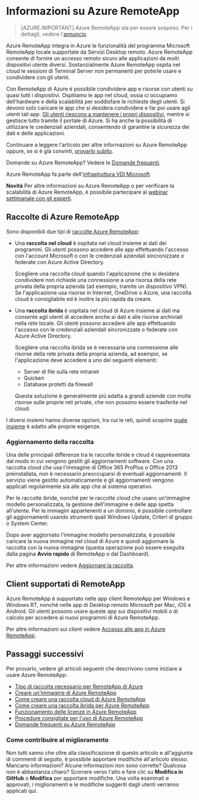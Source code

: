 <properties 
	pageTitle="Che cos'è Azure RemoteApp? | Microsoft Azure" 
	description="Informazioni su come condividere applicazioni e risorse in qualsiasi dispositivo con Azure RemoteApp." 
	services="remoteapp" 
	documentationCenter="" 
	authors="lizap" 
	manager="mbaldwin" 
	editor=""/>

<tags 
	ms.service="remoteapp" 
	ms.workload="compute" 
	ms.tgt_pltfrm="na" 
	ms.devlang="na" 
	ms.topic="get-started-article" 
	ms.date="08/15/2016" 
	ms.author="elizapo"/>  

# Informazioni su Azure RemoteApp

> [AZURE.IMPORTANT]
Azure RemoteApp sta per essere sospeso. Per i dettagli, vedere l'[annuncio](https://go.microsoft.com/fwlink/?linkid=821148).

Azure RemoteApp integra in Azure le funzionalità del programma Microsoft RemoteApp locale supportate da Servizi Desktop remoto. Azure RemoteApp consente di fornire un accesso remoto sicuro alle applicazioni da molti dispositivi utente diversi. Sostanzialmente Azure RemoteApp ospita nel cloud le sessioni di Terminal Server non permanenti per poterle usare e condividere con gli utenti.

Con RemoteApp di Azure è possibile condividere app e risorse con utenti su quasi tutti i dispositivi. Ospitiamo le app nel cloud, ossia ci occupiamo dell'hardware e della scalabilità per soddisfare le richieste degli utenti. Si devono solo caricare le app che si desidera condividere e far poi usare agli utenti tali app. [Gli utenti riescono a mantenere i propri dispositivi](remoteapp-clients.md), mentre si gestisce tutto tramite il portale di Azure. Si ha anche la possibilità di utilizzare le credenziali aziendali, consentendo di garantire la sicurezza dei dati e delle applicazioni.

Continuare a leggere l'articolo per altre informazioni su Azure RemoteApp oppure, se si è già convinti, [provarlo subito](https://azure.microsoft.com/services/remoteapp/).

Domande su Azure RemoteApp? Vedere le [Domande frequenti](remoteapp-faq.md).

Azure RemoteApp fa parte dell'[infrastruttura VDI Microsoft](http://www.microsoft.com/server-cloud/products/virtual-desktop-infrastructure/explore.aspx).

**Novità** Per altre informazioni su Azure RemoteApp o per verificare la scalabilità di Azure RemoteApp, è possibile partecipare al [webinar settimanale con gli esperti](https://azureinfo.microsoft.com/AzureRemoteAppAskTheExperts-Registration-Page.html?ls=Website).

## Raccolte di Azure RemoteApp
Sono disponibili due tipi di [raccolte Azure RemoteApp](remoteapp-collections.md):


- Una **raccolta nel cloud** è ospitata nel cloud insieme ai dati dei programmi. Gli utenti possono accedere alle app effettuando l'accesso con l'account Microsoft o con le credenziali aziendali sincronizzate o federate con Azure Active Directory.

	Scegliere una raccolta cloud quando l'applicazione che si desidera condividere non richiede una connessione a una risorsa della rete privata della propria azienda (ad esempio, tramite un dispositivo VPN). Se l'applicazione usa risorse in Internet, OneDrive o Azure, una raccolta cloud è consigliabile ed è inoltre la più rapida da creare.

- Una **raccolta ibrida** è ospitata nel cloud di Azure insieme ai dati ma consente agli utenti di accedere anche ai dati e alle risorse archiviati nella rete locale. Gli utenti possono accedere alle app effettuando l'accesso con le credenziali aziendali sincronizzate o federate con Azure Active Directory.

	Scegliere una raccolta ibrida se è necessaria una connessione alle risorse della rete privata della propria azienda, ad esempio, se l'applicazione deve accedere a uno dei seguenti elementi:

	- Server di file sulla rete intranet
	- Quicken
	- Database protetti da firewall

	Questa soluzione è generalmente più adatta a grandi aziende con molte risorse sulle proprie reti private, che non possono essere trasferite nel cloud.

I diversi insiemi hanno diverse opzioni, tra cui le reti, quindi scoprire [quale insieme](remoteapp-collections.md) è adatto alle proprie esigenze.


### Aggiornamento della raccolta
Una delle principali differenze tra le raccolte ibride e cloud è rappresentata dal modo in cui vengono gestiti gli aggiornamenti software. Con una raccolta cloud che usa l'immagine di Office 365 ProPlus o Office 2013 preinstallata, non è necessario preoccuparsi di eventuali aggiornamenti. Il servizio viene gestito automaticamente e gli aggiornamenti vengono applicati regolarmente sia alle app che al sistema operativo.

Per le raccolte ibride, nonché per le raccolte cloud che usano un'immagine modello personalizzata, la gestione dell'immagine e delle app spetta all'utente. Per le immagini appartenenti a un dominio, è possibile controllare gli aggiornamenti usando strumenti quali Windows Update, Criteri di gruppo o System Center.

Dopo aver aggiornato l'immagine modello personalizzata, è possibile caricare la nuova immagine nel cloud di Azure e quindi aggiornare la raccolta con la nuova immagine (questa operazione può essere eseguita dalla pagina **Avvio rapido** di RemoteApp o dal Dashboard).

Per altre informazioni vedere [Aggiornare la raccolta](remoteapp-update.md).

## Client supportati di RemoteApp
Azure RemoteApp è supportato nelle app client RemoteApp per Windows e Windows RT, nonché nelle app di Desktop remoto Microsoft per Mac, iOS e Android. Gli utenti possono usare queste app sui dispositivi mobili o di calcolo per accedere ai nuovi programmi di Azure RemoteApp.

Per altre informazioni sui client vedere [Accesso alle app in Azure RemoteApp](remoteapp-clients.md).

## Passaggi successivi
Per provarlo, vedere gli articoli seguenti che descrivono come iniziare a usare Azure RemoteApp:

- [Tipo di raccolta necessario per RemoteApp di Azure](remoteapp-collections.md)
- [Creare un'immagine di Azure RemoteApp](remoteapp-imageoptions.md)
- [Come creare una raccolta cloud di Azure RemoteApp](remoteapp-create-cloud-deployment.md)
- [Come creare una raccolta ibrida per Azure RemoteApp](remoteapp-create-hybrid-deployment.md)
- [Funzionamento delle licenze in Azure RemoteApp](remoteapp-licensing.md)
- [Procedure consigliate per l'uso di Azure RemoteApp](remoteapp-bestpractices.md)
- [Domande frequenti su Azure RemoteApp](remoteapp-faq.md)
 

### Come contribuire al miglioramento 
Non tutti sanno che oltre alla classificazione di questo articolo e all'aggiunta di commenti di seguito, è possibile apportare modifiche all'articolo stesso. Mancano informazioni? Alcune informazioni non sono corrette? Qualcosa non è abbastanza chiaro? Scorrere verso l'alto e fare clic su **Modifica in GitHub** o **Modifica** per apportare modifiche. Una volta esaminati e approvati, i miglioramenti e le modifiche suggeriti dagli utenti verranno applicati qui.

<!---HONumber=AcomDC_0817_2016-->